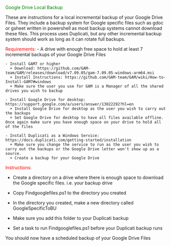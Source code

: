 <span style="color:green">Google Drive Local Backup</span>

These are instructions for a local incremental backup of your Google Drive Files.
They include a backup system for Google specific files such as gdoc or gsheet written in powershell as most backup systems cannot download these files.  This process uses Duplicati, but any other incremental backup system should work as long as it can rotate full backups.  
  
<span style="color:red">Requirements:</span>
    - A drive with enough free space to hold at least 7 incremental backups of your Google Drive Files
  
    - Install GAM7 or higher 
      + Download: https://github.com/GAM-team/GAM/releases/download/v7.09.05/gam-7.09.05-windows-arm64.msi
      + Install Instructions: https://github.com/GAM-team/GAM/wiki/How-to-Install-GAM7#windows
      + Make sure the user you use for GAM is a Manager of all the shared drives you wish to backup  
  
    - Install Google Drive for desktop: https://support.google.com/a/users/answer/13022292?hl=en
      + Install Google Drive for desktop as the user you wish to carry out the backups
      + Set Google Drive for desktop to have all files available offline.  Once again make sure you have enough space on your drive to hold all of the files  
  
    - Install Duplicati as a Windows Service: https://docs.duplicati.com/getting-started/installation
      + Make sure you change the service to run as the user you wish to carry out the backups or the Google Drive letter won't show up as a source.
      + Create a backup for your Google Drive

<span style="color:red">Instructions:</span>
  + Create a directory on a drive where there is enough space to download the Google specific files.  i.e. your backup drive
  
  + Copy Findgooglefiles.ps1 to the directory you created
  
  + In the directory you created, make a new directory called GoogleSpecificToBU
  
  + Make sure you add this folder to your Duplicati backup
  
  + Set a task to run Findgooglefiles.ps1 before your Duplicati backup runs
  
  You should now have a scheduled backup of your Google Drive Files



